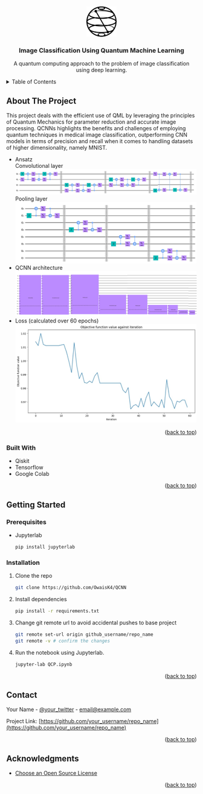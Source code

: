 <!-- Improved compatibility of back to top link: See: https://github.com/othneildrew/Best-README-Template/pull/73 -->
<a id="readme-top"></a>

<!-- PROJECT LOGO -->
<br />
<div align="center">
  <!-- ![Convolutional layer](sample/qiskit.png) -->
  <img src="sample/qiskit.png" alt="Logo" width="80" height="80">


  <h3 align="center">Image Classification Using Quantum Machine
Learning</h3>

  <p align="center">
    A quantum computing approach to the problem of image classification using deep learning.
  </p>
</div>



<!-- TABLE OF CONTENTS -->
<details>
  <summary>Table of Contents</summary>
  <ol>
    <li>
      <a href="#about-the-project">About The Project</a>
      <ul>
        <li><a href="#built-with">Built With</a></li>
      </ul>
    </li>
    <li>
      <a href="#getting-started">Getting Started</a>
      <ul>
        <li><a href="#prerequisites">Prerequisites</a></li>
        <li><a href="#installation">Installation</a></li>
      </ul>
    </li>
    <li><a href="#contact">Contact</a></li>
    <li><a href="#acknowledgments">Acknowledgments</a></li>
  </ol>
</details>



<!-- ABOUT THE PROJECT -->
## About The Project
This project deals with the efficient use of QML by leveraging the principles of Quantum Mechanics for parameter reduction and accurate image processing. QCNNs highlights the benefits and challenges of employing quantum techniques in medical image classification, outperforming CNN models in terms of precision and recall when it comes to handling datasets of higher dimensionality, namely MNIST.

* Ansatz <br>
  Convolutional layer
![Convolutional layer](sample/conv_layer.jpeg)
  Pooling layer
![Pooling layer](sample/pooling_layer.jpeg)
* QCNN architecture
![QCNN](sample/QCNN.png)
* Loss (calculated over 60 epochs)
![Calculated loss](sample/loss.jpeg)

<p align="right">(<a href="#readme-top">back to top</a>)</p>



### Built With

* Qiskit
* Tensorflow
* Google Colab

<p align="right">(<a href="#readme-top">back to top</a>)</p>



<!-- GETTING STARTED -->
## Getting Started

### Prerequisites

* Jupyterlab
  ```sh
  pip install jupyterlab
  ```

### Installation

1. Clone the repo
   ```sh
   git clone https://github.com/OwaisK4/QCNN
   ```
2. Install dependencies
   ```sh
   pip install -r requirements.txt
   ```
3. Change git remote url to avoid accidental pushes to base project
   ```sh
   git remote set-url origin github_username/repo_name
   git remote -v # confirm the changes
   ```
4. Run the notebook using Jupyterlab.
   ```sh
   jupyter-lab QCP.ipynb
   ```


<p align="right">(<a href="#readme-top">back to top</a>)</p>


<!-- CONTACT -->
## Contact

Your Name - [@your_twitter](https://twitter.com/your_username) - email@example.com

Project Link: [https://github.com/your_username/repo_name](https://github.com/your_username/repo_name)

<p align="right">(<a href="#readme-top">back to top</a>)</p>



<!-- ACKNOWLEDGMENTS -->
## Acknowledgments

* [Choose an Open Source License](https://choosealicense.com)

<p align="right">(<a href="#readme-top">back to top</a>)</p>